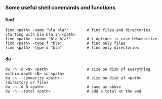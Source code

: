 ### Some useful shell commands and functions

#### find

    find <path> -name "bla bla*"        # find files and directories starting with bla bla in <path>
    find <path> -iname "bla bla*"       # i options is case UNsensitive
    find <path> -type f "bla"           # find only files
    find <path> -type d "bla"           # find only directories

#### du

    du -h -d <N> <path>                 # size on disk of everything within depth <N> in <path>
    du -h --summarize <path>            # size on disk of <path> (directory or file)
    du -h -d 0 <path>                   # same as above
    du -h --total <path>                # add a total at the end
